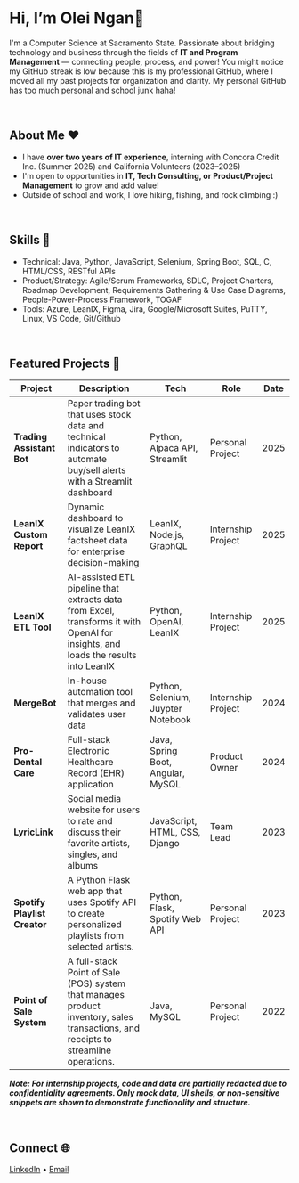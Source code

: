 # Hi, I’m  Olei Ngan👋 

I'm a Computer Science at Sacramento State. Passionate about bridging technology and business through the fields of **IT and Program Management** — connecting people, process, and power! You might notice my GitHub streak is low because this is my professional GitHub, where I moved all my past projects for organization and clarity. My personal GitHub has too much personal and school junk haha!

<br>

## About Me ❤️
- I have **over two years of IT experience**, interning with Concora Credit Inc. (Summer 2025) and California Volunteers (2023–2025) 
- I'm open to opportunities in **IT, Tech Consulting, or Product/Project Management** to grow and add value!
- Outside of school and work, I love hiking, fishing, and rock climbing :)

<br>

## Skills 🧩 
- Technical: Java, Python, JavaScript, Selenium, Spring Boot, SQL, C, HTML/CSS, RESTful APIs
- Product/Strategy: Agile/Scrum Frameworks, SDLC, Project Charters, Roadmap Development, Requirements Gathering & Use Case Diagrams, People-Power-Process Framework, TOGAF
- Tools: Azure, LeanIX, Figma, Jira, Google/Microsoft Suites, PuTTY, Linux, VS Code, Git/Github

<br>

## Featured Projects 🌟 
| Project | Description | Tech | Role | Date
|----------|--------------|------|------------|------|
| **Trading Assistant Bot** | Paper trading bot that uses stock data and technical indicators to automate buy/sell alerts with a Streamlit dashboard | Python, Alpaca API, Streamlit | Personal Project | 2025 |
| **LeanIX Custom Report** | Dynamic dashboard to visualize LeanIX factsheet data for enterprise decision-making | LeanIX, Node.js, GraphQL | Internship Project | 2025 |
| **LeanIX ETL Tool** | AI-assisted ETL pipeline that extracts data from Excel, transforms it with OpenAI for insights, and loads the results into LeanIX | Python, OpenAI, LeanIX | Internship Project | 2025 |
| **MergeBot** | In-house automation tool that merges and validates user data | Python, Selenium, Juypter Notebook | Internship Project | 2024 |
| **Pro-Dental Care** | Full-stack Electronic Healthcare Record (EHR) application | Java, Spring Boot, Angular, MySQL | Product Owner | 2024 |
| **LyricLink** | Social media website for users to rate and discuss their favorite artists, singles, and albums | JavaScript, HTML, CSS, Django | Team Lead | 2023 |
| **Spotify Playlist Creator** | A Python Flask web app that uses Spotify API to create personalized playlists from selected artists. | Python, Flask, Spotify Web API | Personal Project | 2023 | 
| **Point of Sale System** | A full-stack Point of Sale (POS) system that manages product inventory, sales transactions, and receipts to streamline operations. | Java, MySQL | Personal Project | 2022 | 

***Note: For internship projects, code and data are partially redacted due to confidentiality agreements. Only mock data, UI shells, or non-sensitive snippets are shown to demonstrate functionality and structure.***

<br>

## Connect 🌐
[LinkedIn](https://linkedin.com/in/oleingan) • [Email](mailto:oleiamelie.vngan@gmail.com)



